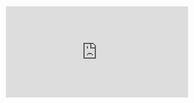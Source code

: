 <div style="position:relative;padding-bottom:48%; margin:10px">
    <iframe src="https://www.youtube.com/embed/ZRX5Srr6TqA?start=0" frameborder="0" allow="accelerometer; autoplay; encrypted-media; gyroscope; picture-in-picture" allowfullscreen 
    	style="position:absolute;width:100%;height:100%;"></iframe>
</div>
